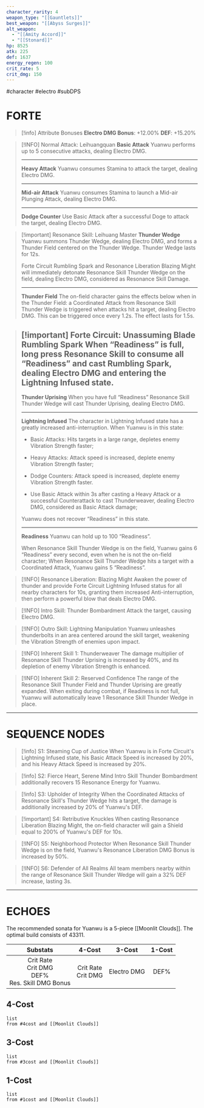 ```yaml
---
character_rarity: 4
weapon_type: "[[Gauntlets]]"
best_weapon: "[[Abyss Surges]]"
alt_weapon:
  - "[[Amity Accord]]"
  - "[[Stonard]]"
hp: 8525
atk: 225
def: 1637
energy_regen: 100
crit_rate: 5
crit_dmg: 150
---
```

#character #electro #subDPS 
# FORTE
> [!info] Attribute Bonuses
> **Electro DMG Bonus**: +12.00%
> **DEF**: +15.20%

> [!INFO] Normal Attack: Leihuangquan
> **Basic Attack**
> Yuanwu performs up to 5 consecutive attacks, dealing Electro DMG.
> 
> ---
> **Heavy Attack**
> Yuanwu consumes Stamina to attack the target, dealing Electro DMG.
> 
> ---
> **Mid-air Attack** 
> Yuanwu consumes Stamina to launch a Mid-air Plunging Attack, dealing Electro DMG.
> 
> ---
> **Dodge Counter** 
> Use Basic Attack after a successful Doge to attack the target, dealing Electro DMG.

> [!important] Resonance Skill: Leihuang Master
> **Thunder Wedge**
> Yuanwu summons Thunder Wedge, dealing Electro DMG, and forms a Thunder Field centered on the Thunder Wedge. Thunder Wedge lasts for 12s.  
>
> Forte Circuit Rumbling Spark and Resonance Liberation Blazing Might will immediately detonate Resonance Skill Thunder Wedge on the field, dealing Electro DMG, considered as Resonance Skill Damage.
> 
> ---
> 
> **Thunder Field**
> The on-field character gains the effects below when in the Thunder Field: a Coordinated Attack from Resonance Skill Thunder Wedge is triggered when attacks hit a target, dealing Electro DMG. This can be triggered once every 1.2s. The effect lasts for 1.5s.

> [!important] Forte Circuit: Unassuming Blade
> **Rumbling Spark**
> When “Readiness” is full, long press Resonance Skill to consume all “Readiness” and cast Rumbling Spark, dealing Electro DMG and entering the Lightning Infused state.
> ---
> 
> **Thunder Uprising**
> When you have full “Readiness” Resonance Skill Thunder Wedge will cast Thunder Uprising, dealing Electro DMG.
> 
> ---
> 
> **Lightning Infused**
> The character in Lightning Infused state has a greatly increased anti-interruption. When Yuanwu is in this state:  
>   
> - Basic Attacks: Hits targets in a large range, depletes enemy Vibration Strength faster;  
>   
> - Heavy Attacks: Attack speed is increased, deplete enemy Vibration Strength faster;  
>   
> - Dodge Counters: Attack speed is increased, deplete enemy Vibration Strength faster.  
>   
> - Use Basic Attack within 3s after casting a Heavy Attack or a successful Counterattack to cast Thunderweaver, dealing Electro DMG, considered as Basic Attack damage;  
>   
> Yuanwu does not recover “Readiness” in this state.
> 
> ---
> 
> **Readiness**
> Yuanwu can hold up to 100 “Readiness”.  
>   
> When Resonance Skill Thunder Wedge is on the field, Yuanwu gains 6 “Readiness” every second, even when he is not the on-field character; When Resonance Skill Thunder Wedge hits a target with a Coordinated Attack, Yuanwu gains 5 “Readiness”.

> [!INFO] Resonance Liberation: Blazing Might
> Awaken the power of thunder and provide Forte Circuit Lightning Infused status for all nearby characters for 10s, granting them increased Anti-interruption, then perform a powerful blow that deals Electro DMG.

> [!INFO] Intro Skill: Thunder Bombardment
> Attack the target, causing Electro DMG.

> [!INFO] Outro Skill: Lightning Manipulation
> Yuanwu unleashes thunderbolts in an area centered around the skill target, weakening the Vibration Strength of enemies upon impact.

> [!INFO] Inherent Skill 1: Thunderweaver
> The damage multiplier of Resonance Skill Thunder Uprising is increased by 40%, and its depletion of enemy Vibration Strength is enhanced.

> [!INFO] Inherent Skill 2: Reserved Confidence
> The range of the Resonance Skill Thunder Field and Thunder Uprising are greatly expanded. When exiting during combat, if Readiness is not full, Yuanwu will automatically leave 1 Resonance Skill Thunder Wedge in place.

---
# SEQUENCE NODES

> [!info] S1: Steaming Cup of Justice
> When Yuanwu is in Forte Circuit's Lightning Infused state, his Basic Attack Speed is increased by 20%, and his Heavy Attack Speed is increased by 20%.

> [!info] S2: Fierce Heart, Serene Mind
> Intro Skill Thunder Bombardment additionally recovers 15 Resonance Energy for Yuanwu.

> [!info] S3: Upholder of Integrity
> When the Coordinated Attacks of Resonance Skill's Thunder Wedge hits a target, the damage is additionally increased by 20% of Yuanwu's DEF.

> [!important] S4: Retributive Knuckles
> When casting Resonance Liberation Blazing Might, the on-field character will gain a Shield equal to 200% of Yuanwu's DEF for 10s.

> [!INFO] S5: Neighborhood Protector
> When Resonance Skill Thunder Wedge is on the field, Yuanwu's Resonance Liberation DMG Bonus is increased by 50%.

> [!INFO] S6: Defender of All Realms
> All team members nearby within the range of Resonance Skill Thunder Wedge will gain a 32% DEF increase, lasting 3s.

---
# ECHOES
The recommended sonata for Yuanwu is a 5-piece [[Moonlit Clouds]].
The optimal build consists of 43311.

|                       Substats                        |        4-Cost         |   3-Cost    | 1-Cost |
| :---------------------------------------------------: | :-------------------: | :---------: | :----: |
| Crit Rate<br>Crit DMG<br>DEF%<br>Res. Skill DMG Bonus | Crit Rate<br>Crit DMG | Electro DMG |  DEF%  |
## 4-Cost
```dataview
list 
from #4cost and [[Moonlit Clouds]]
```
## 3-Cost
```dataview
list
from #3cost and [[Moonlit Clouds]]
```
## 1-Cost
```dataview
list
from #1cost and [[Moonlit Clouds]]
```